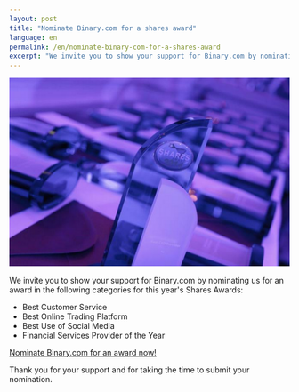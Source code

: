 ```yaml
---
layout: post
title: "Nominate Binary.com for a shares award"
language: en
permalink: /en/nominate-binary-com-for-a-shares-award
excerpt: "We invite you to show your support for Binary.com by nominating us for an award in the following categories for this year's Shares Awards"  
---
```


![](/images/sharesAward2015.png)

We invite you to show your support for Binary.com by nominating us for an award in the following categories for this year's Shares Awards:  

* Best Customer Service
* Best Online Trading Platform
* Best Use of Social Media
* Financial Services Provider of the Year

[Nominate Binary.com for an award now!](http://info.binary.com/sharesawards15)

Thank you for your support and for taking the time to submit your nomination.